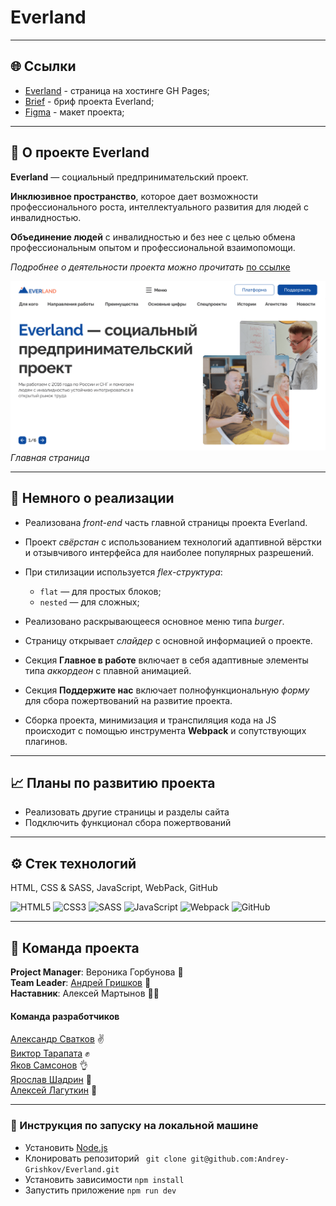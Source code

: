 # Everland

---

## 🌐 Ссылки

* [Everland](https://andrey-grishkov.github.io/Everland/#) - страница на хостинге GH Pages;
* [Brief](https://www.notion.so/Everland-1-9c4229cab9644888b709bae9d15369cb) - бриф проекта Everland;
* [Figma](https://www.figma.com/file/59a1PXM1KLWN0hWWMl1Kni/Everland-(Веб%2B)?type=design&node-id=430-712&t=745u5bBGQgqZnntj-0) - макет проекта;

---

## 📗 О проекте Everland
__Everland__ — социальный предпринимательский проект.

__Инклюзивное пространство__, которое дает возможности профессионального роста, интеллектуального развития для людей с инвалидностью.

__Объединение людей__ с инвалидностью и без нее с целью обмена профессиональным опытом и профессиональной взаимопомощи.

_Подробнее о деятельности проекта можно прочитать_ [по ссылке](https://evland.ru/main/o_project/)

![Скриншот главной страницы](./src/images/Everland_main-page.png)
_Главная страница_

---

## 🥣 Немного о реализации
* Реализована _front-end_ часть главной страницы проекта Everland.
* Проект _свёрстан_ с использованием технологий адаптивной вёрстки и отзывчивого интерфейса для наиболее популярных разрешений.
* При стилизации используется _flex-структура_:
  * `flat` — для простых блоков;
  * `nested` — для сложных;
* Реализовано раскрывающееся основное меню типа _burger_.
* Cтраницу открывает _слайдер_ с основной информацией о проекте.
* Секция __Главное в работе__ включает в себя адаптивные элементы типа _аккордеон_ с плавной анимацией.
* Секция __Поддержите нас__ включает полнофункциональную _форму_ для сбора пожертвований на развитие проекта.

* Сборка проекта, минимизация и транспиляция кода на JS происходит с помощью инструмента __Webpack__ и сопутствующих плагинов.

---

## 📈 Планы по развитию проекта
* Реализовать другие страницы и разделы сайта
* Подключить функционал сбора пожертвований
---

## ⚙️ Cтек технологий
HTML, CSS & SASS, JavaScript, WebPack, GitHub

![HTML5](https://img.shields.io/badge/html5-%23E34F26.svg?style=for-the-badge&logo=html5&logoColor=white)  ![CSS3](https://img.shields.io/badge/css3-%231572B6.svg?style=for-the-badge&logo=css3&logoColor=white)  ![SASS](https://img.shields.io/badge/SASS-hotpink.svg?style=for-the-badge&logo=SASS&logoColor=white)  ![JavaScript](https://img.shields.io/badge/javascript-%23323330.svg?style=for-the-badge&logo=javascript&logoColor=%23F7DF1E)  ![Webpack](https://img.shields.io/badge/webpack-%238DD6F9.svg?style=for-the-badge&logo=webpack&logoColor=black)  ![GitHub](https://img.shields.io/badge/github-%23121011.svg?style=for-the-badge&logo=github&logoColor=white)

---

## 💪 Команда проекта

__Project Manager__: Вероника Горбунова 💼\
__Team Leader__: [Андрей Гришков](https://github.com/Andrey-Grishkov) 👑\
__Наставник__: Алексей Мартынов 👨‍🏫

#### Команда разработчиков
[Александр Сватков](https://github.com/SpamJacket) ✌\
[Виктор Тарапата](https://github.com/vveb) ✊\
[Яков Самсонов](https://github.com/yakovsamsonov) 👌\
[Ярослав Шадрин](https://github.com/DislJack) 🤟\
[Алексей Лагуткин](https://github.com/a1exxy) 🖖

---

### 📜 Инструкция по запуску на локальной машине

- Установить [Node.js](https://nodejs.org/ru/)
- Клонировать репозиторий ` git clone git@github.com:Andrey-Grishkov/Everland.git`
- Установить зависимости `npm install`
- Запустить приложение `npm run dev`
